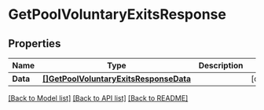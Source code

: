 # GetPoolVoluntaryExitsResponse

## Properties

Name | Type | Description | Notes
------------ | ------------- | ------------- | -------------
**Data** | [**[]GetPoolVoluntaryExitsResponseData**](GetPoolVoluntaryExitsResponse_data.md) |  | [optional] 

[[Back to Model list]](../README.md#documentation-for-models) [[Back to API list]](../README.md#documentation-for-api-endpoints) [[Back to README]](../README.md)


